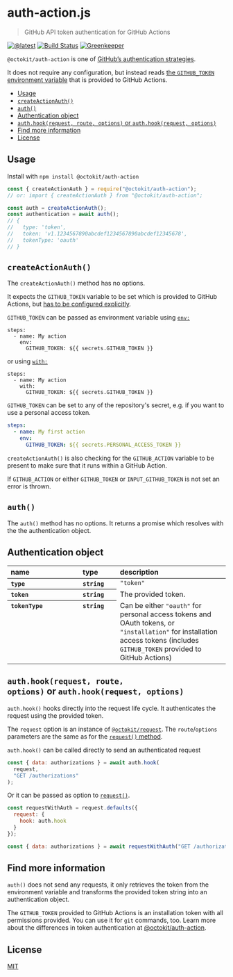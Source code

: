 # auth-action.js

> GitHub API token authentication for GitHub Actions

[![@latest](https://img.shields.io/npm/v/@octokit/auth-action.svg)](https://www.npmjs.com/package/@octokit/auth-action)
[![Build Status](https://travis-ci.com/octokit/auth-action.js.svg?branch=master)](https://travis-ci.com/octokit/auth-action.js)
[![Greenkeeper](https://badges.greenkeeper.io/octokit/auth-action.js.svg)](https://greenkeeper.io/)

`@octokit/auth-action` is one of [GitHub’s authentication strategies](https://github.com/octokit/auth.js).

It does not require any configuration, but instead reads [the `GITHUB_TOKEN` environment variable](https://help.github.com/en/articles/virtual-environments-for-github-actions#github_token-secret) that is provided to GitHub Actions.

<!-- toc -->

- [Usage](#usage)
- [`createActionAuth()`](#createactionauth)
- [`auth()`](#auth)
- [Authentication object](#authentication-object)
- [`auth.hook(request, route, options)` or `auth.hook(request, options)`](#authhookrequest-route-options-or-authhookrequest-options)
- [Find more information](#find-more-information)
- [License](#license)

<!-- tocstop -->

## Usage

Install with <code>npm install @octokit/auth-action</code>

```js
const { createActionAuth } = require("@octokit/auth-action");
// or: import { createActionAuth } from "@octokit/auth-action";

const auth = createActionAuth();
const authentication = await auth();
// {
//   type: 'token',
//   token: 'v1.1234567890abcdef1234567890abcdef12345678',
//   tokenType: 'oauth'
// }
```

## `createActionAuth()`

The `createActionAuth()` method has no options.

It expects the `GITHUB_TOKEN` variable to be set which is provided to GitHub Actions, but [has to be configured explicitly](https://help.github.com/en/actions/configuring-and-managing-workflows/authenticating-with-the-github_token).

`GITHUB_TOKEN` can be passed as environment variable using [`env:`](https://help.github.com/en/actions/reference/workflow-syntax-for-github-actions#env)

```
steps:
  - name: My action
    env:
      GITHUB_TOKEN: ${{ secrets.GITHUB_TOKEN }}
```

or using [`with:`](https://help.github.com/en/actions/reference/workflow-syntax-for-github-actions#jobsjob_idstepswith)

```
steps:
  - name: My action
    with:
      GITHUB_TOKEN: ${{ secrets.GITHUB_TOKEN }}
```

`GITHUB_TOKEN` can be set to any of the repository's secret, e.g. if you want to use a personal access token.

```yml
steps:
  - name: My first action
    env:
      GITHUB_TOKEN: ${{ secrets.PERSONAL_ACCESS_TOKEN }}
```

`createActionAuth()` is also checking for the `GITHUB_ACTION` variable to be present to make sure that it runs within a GitHub Action.

If `GITHUB_ACTION` or either `GITHUB_TOKEN` or `INPUT_GITHUB_TOKEN` is not set an error is thrown.

## `auth()`

The `auth()` method has no options. It returns a promise which resolves with the the authentication object.

## Authentication object

<table width="100%">
  <thead align=left>
    <tr>
      <th width=150>
        name
      </th>
      <th width=70>
        type
      </th>
      <th>
        description
      </th>
    </tr>
  </thead>
  <tbody align=left valign=top>
    <tr>
      <th>
        <code>type</code>
      </th>
      <th>
        <code>string</code>
      </th>
      <td>
        <code>"token"</code>
      </td>
    </tr>
    <tr>
      <th>
        <code>token</code>
      </th>
      <th>
        <code>string</code>
      </th>
      <td>
        The provided token.
      </td>
    </tr>
    <tr>
      <th>
        <code>tokenType</code>
      </th>
      <th>
        <code>string</code>
      </th>
      <td>
        Can be either <code>"oauth"</code> for personal access tokens and OAuth tokens, or <code>"installation"</code> for installation access tokens (includes <code>GITHUB_TOKEN</code> provided to GitHub Actions)
      </td>
    </tr>
  </tbody>
</table>

## `auth.hook(request, route, options)` or `auth.hook(request, options)`

`auth.hook()` hooks directly into the request life cycle. It authenticates the request using the provided token.

The `request` option is an instance of [`@octokit/request`](https://github.com/octokit/request.js#readme). The `route`/`options` parameters are the same as for the [`request()` method](https://github.com/octokit/request.js#request).

`auth.hook()` can be called directly to send an authenticated request

```js
const { data: authorizations } = await auth.hook(
  request,
  "GET /authorizations"
);
```

Or it can be passed as option to [`request()`](https://github.com/octokit/request.js#request).

```js
const requestWithAuth = request.defaults({
  request: {
    hook: auth.hook
  }
});

const { data: authorizations } = await requestWithAuth("GET /authorizations");
```

## Find more information

`auth()` does not send any requests, it only retrieves the token from the environment variable and transforms the provided token string into an authentication object.

The `GITHUB_TOKEN` provided to GitHub Actions is an installation token with all permissions provided. You can use it for `git` commands, too. Learn more about the differences in token authentication at [@octokit/auth-action](https://github.com/octokit/auth-action.js#find-more-information).

## License

[MIT](LICENSE)
